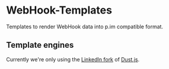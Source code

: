 WebHook-Templates
=================

Templates to render WebHook data into p.im compatible format.

Template engines
----------------

Currently we're only using the [LinkedIn fork][dustjs-linkedin] of
[Dust.js][].

[dustjs-linkedin]: https://github.com/linkedin/dustjs
[Dust.js]: http://akdubya.github.com/dustjs/
